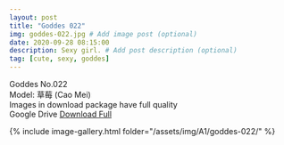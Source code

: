 ```yaml
---
layout: post
title: "Goddes 022"
img: goddes-022.jpg # Add image post (optional)
date: 2020-09-28 08:15:00
description: Sexy girl. # Add post description (optional)
tag: [cute, sexy, goddes]
---
```

Goddes No.022  
Model: 草莓 (Cao Mei)                         
Images in download package have full quality                    
Google Drive [Download Full](http://gestyy.com/eeXVBO)

{% include image-gallery.html folder="/assets/img/A1/goddes-022/" %}
